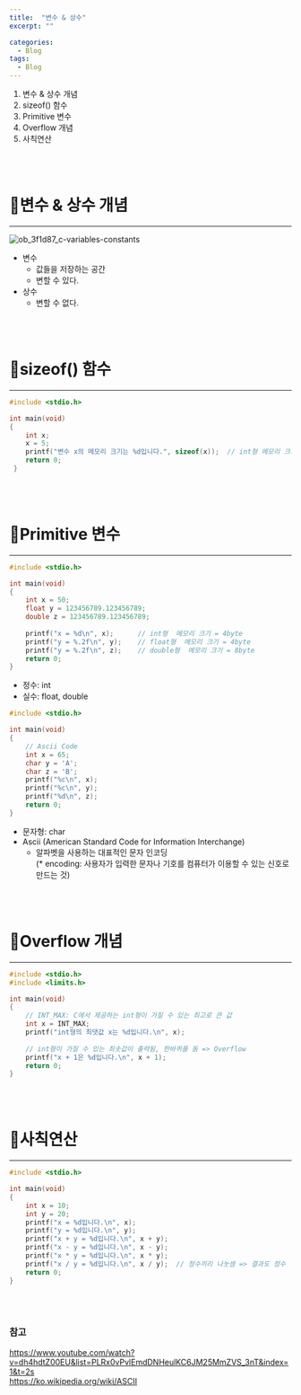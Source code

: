 ```yaml
---
title:  "변수 & 상수"
excerpt: ""

categories:
  - Blog
tags:
  - Blog
---
```


1. 변수 & 상수 개념
2. sizeof() 함수
3. Primitive 변수
4. Overflow 개념
5. 사칙연산

<br/><br/>

# 📌변수 & 상수 개념
---------------------------------------
![ob_3f1d87_c-variables-constants](https://user-images.githubusercontent.com/68745073/97417775-6a348300-194b-11eb-906b-f4ca85dcd204.jpg)
- 변수
  - 값들을 저장하는 공간
  - 변할 수 있다.
- 상수
  - 변할 수 없다.

<br/><br/>

# 📌sizeof() 함수
---------------------------------------

```c
#include <stdio.h>

int main(void)
{
	int x;
	x = 5;
	printf("변수 x의 메모리 크기는 %d입니다.", sizeof(x));	// int형 메모리 크기 = 4byte 
	return 0;
 } 
```  

<br/><br/>

# 📌Primitive 변수
---------------------------------------

```c
#include <stdio.h>

int main(void)
{
	int x = 50;
	float y = 123456789.123456789;		
	double z = 123456789.123456789;		
	
	printf("x = %d\n", x);      // int형  메모리 크기 = 4byte 
	printf("y = %.2f\n", y);    // float형  메모리 크기 = 4byte 
	printf("y = %.2f\n", z);    // double형  메모리 크기 = 8byte 
	return 0;
}
```

- 정수: int
- 실수: float, double 

```c
#include <stdio.h>

int main(void)
{
	// Ascii Code
	int x = 65;
	char y = 'A';
	char z = 'B';
	printf("%c\n", x);
	printf("%c\n", y);
	printf("%d\n", z);
	return 0;
}
```

- 문자형: char
- Ascii (American Standard Code for Information Interchange)
    - 알파벳을 사용하는 대표적인 문자 인코딩  
        (* encoding: 사용자가 입력한 문자나 기호를 컴퓨터가 이용할 수 있는 신호로 만드는 것)

<br/><br/>

# 📌Overflow 개념
---------------------------------------
```c
#include <stdio.h>
#include <limits.h>

int main(void)
{
	// INT_MAX: C에서 제공하는 int형이 가질 수 있는 최고로 큰 값
	int x = INT_MAX;	
	printf("int형의 최댓값 x는 %d입니다.\n", x);
	
	// int형이 가질 수 있는 최솟값이 출력됨, 한바퀴를 돔 => Overflow
	printf("x + 1은 %d입니다.\n", x + 1);	
	return 0;
}
```

<br/><br/>

# 📌사칙연산
---------------------------------------
```c
#include <stdio.h>

int main(void)
{
	int x = 10;
	int y = 20;
	printf("x = %d입니다.\n", x);
	printf("y = %d입니다.\n", y);
	printf("x + y = %d입니다.\n", x + y);
	printf("x - y = %d입니다.\n", x - y);
	printf("x * y = %d입니다.\n", x * y);
	printf("x / y = %d입니다.\n", x / y);	// 정수끼리 나눗셈 => 결과도 정수 
	return 0;
}
```

<br/><br/>

### 참고
<https://www.youtube.com/watch?v=dh4hdtZ00EU&list=PLRx0vPvlEmdDNHeulKC6JM25MmZVS_3nT&index=1&t=2s>  
<https://ko.wikipedia.org/wiki/ASCII>